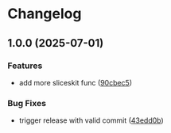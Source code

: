 # Changelog

## 1.0.0 (2025-07-01)


### Features

* add more sliceskit func ([90cbec5](https://github.com/umefy/godash/commit/90cbec5019f649557cdc01046311b93848e421d4))


### Bug Fixes

* trigger release with valid commit ([43edd0b](https://github.com/umefy/godash/commit/43edd0b39c69e7cd3a891ad7fc5289cf06001795))
